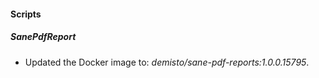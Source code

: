
#### Scripts
##### SanePdfReport
- Updated the Docker image to: *demisto/sane-pdf-reports:1.0.0.15795*.
